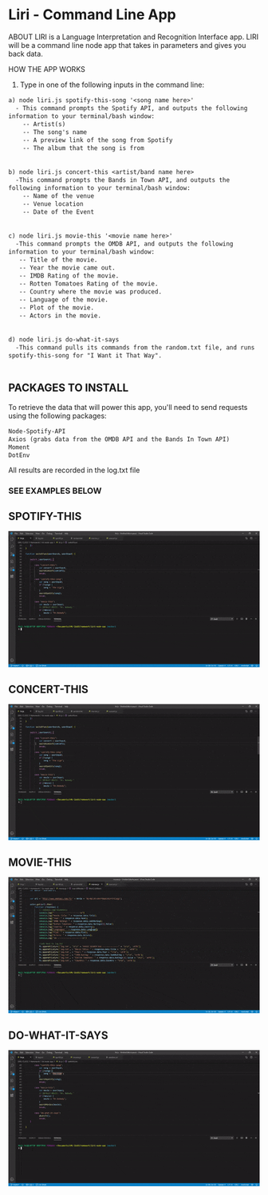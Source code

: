 # Liri - Command Line App

ABOUT
LIRI is a Language Interpretation and Recognition Interface app. LIRI will be a command line node app that takes in parameters and gives you back data.


HOW THE APP WORKS
1. Type in one of the following inputs in the command line:

```
a) node liri.js spotify-this-song '<song name here>'
  - This command prompts the Spotify API, and outputs the following information to your terminal/bash window:
    -- Artist(s)
    -- The song's name
    -- A preview link of the song from Spotify
    -- The album that the song is from
  
  
b) node liri.js concert-this <artist/band name here>
  -This command prompts the Bands in Town API, and outputs the following information to your terminal/bash window:
    -- Name of the venue
    -- Venue location
    -- Date of the Event
    
    
c) node liri.js movie-this '<movie name here>'
  -This command prompts the OMDB API, and outputs the following information to your terminal/bash window:
   -- Title of the movie.
   -- Year the movie came out.
   -- IMDB Rating of the movie.
   -- Rotten Tomatoes Rating of the movie.
   -- Country where the movie was produced.
   -- Language of the movie.
   -- Plot of the movie.
   -- Actors in the movie.

  
d) node liri.js do-what-it-says
  -This command pulls its commands from the random.txt file, and runs spotify-this-song for "I Want it That Way".
  
```


## PACKAGES TO INSTALL
To retrieve the data that will power this app, you'll need to send requests using the following packages: 
```
Node-Spotify-API
Axios (grabs data from the OMDB API and the Bands In Town API)
Moment
DotEnv
```

All results are recorded in the log.txt file

### SEE EXAMPLES BELOW

## SPOTIFY-THIS <br> 
![](SPOTIFY-THIS.gif)

## CONCERT-THIS <br>
![](CONCERT-THIS.gif)

## MOVIE-THIS <br>
![](MOVIE-THIS.gif)

## DO-WHAT-IT-SAYS <br>
![](DO-WHAT-IT-SAYS.gif)

